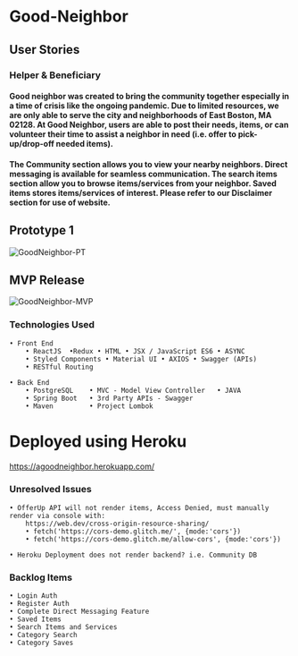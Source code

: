 # Good-Neighbor
## User Stories
### Helper & Beneficiary
#### Good neighbor was created to bring the community together especially in a time of crisis like the ongoing pandemic. Due to limited resources, we are only able to serve the city and neighborhoods of East Boston, MA 02128. At Good Neighbor, users are able to post their needs, items, or can volunteer their time to assist a neighbor in need (i.e. offer to pick-up/drop-off needed items).

#### The Community section allows you to view your nearby neighbors. Direct messaging is available for seamless communication. The search items section allow you to browse items/services from your neighbor. Saved items stores items/services of interest. Please refer to our Disclaimer section for use of website. 
## Prototype 1
![GoodNeighbor-PT](https://media.giphy.com/media/ghLb47qnf919g7RDP9/giphy.gif)

## MVP Release
![GoodNeighbor-MVP](https://media.giphy.com/media/L7GOCR0oshtsFHj7dN/giphy.gif)
### Technologies Used

    • Front End
        • ReactJS  •Redux • HTML • JSX / JavaScript ES6 • ASYNC
        • Styled Components • Material UI • AXIOS • Swagger (APIs)
        • RESTful Routing   

    • Back End
        • PostgreSQL    • MVC - Model View Controller   • JAVA
        • Spring Boot   • 3rd Party APIs - Swagger 
        • Maven         • Project Lombok
# Deployed using Heroku

https://agoodneighbor.herokuapp.com/
### Unresolved Issues
    • OfferUp API will not render items, Access Denied, must manually render via console with:
        https://web.dev/cross-origin-resource-sharing/
        • fetch('https://cors-demo.glitch.me/', {mode:'cors'})
        • fetch('https://cors-demo.glitch.me/allow-cors', {mode:'cors'})

    • Heroku Deployment does not render backend? i.e. Community DB
### Backlog Items
    • Login Auth
    • Register Auth
    • Complete Direct Messaging Feature
    • Saved Items
    • Search Items and Services
    • Category Search
    • Category Saves
